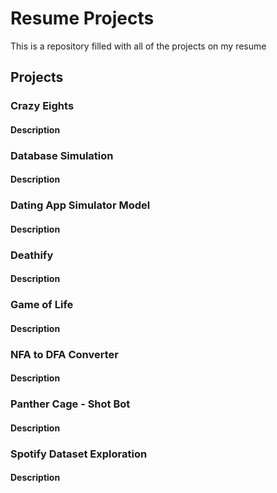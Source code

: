 # Resume Projects
This is a repository filled with all of the projects on my resume

## Projects
### Crazy Eights 
#### Description

### Database Simulation 
#### Description

### Dating App Simulator Model
#### Description

### Deathify 
#### Description

### Game of Life 
#### Description

### NFA to DFA Converter
#### Description

### Panther Cage - Shot Bot 
#### Description

### Spotify Dataset Exploration
#### Description
